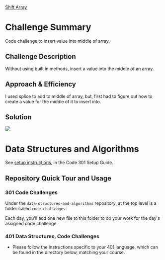 [Shift Array](./shift-array.js)

# Challenge Summary
Code challenge to insert value into middle of array.

## Challenge Description
Without using built in methods, insert a value into the middle of an array.

## Approach & Efficiency
I used splice to add to middle of array, but, first had to figure out how to create a value for the middle of it to insert into.

## Solution
![](cc2wb.png)


# Data Structures and Algorithms

See [setup instructions](https://codefellows.github.io/setup-guide/code-301/3-code-challenges), in the Code 301 Setup Guide.

## Repository Quick Tour and Usage

### 301 Code Challenges

Under the `data-structures-and-algorithms` repository, at the top level is a folder called `code-challenges`

Each day, you'll add one new file to this folder to do your work for the day's assigned code challenge

### 401 Data Structures, Code Challenges

- Please follow the instructions specific to your 401 language, which can be found in the directory below, matching your course.
